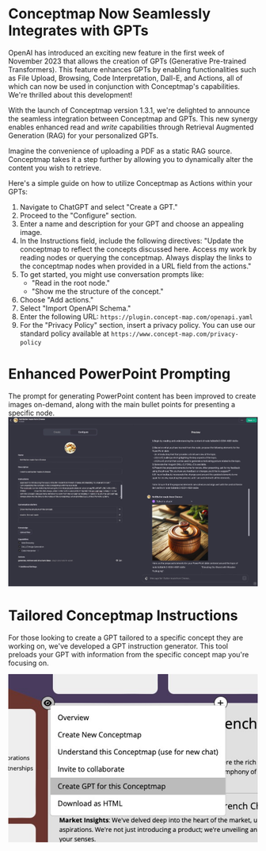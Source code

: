 # Conceptmap Now Seamlessly Integrates with GPTs

OpenAI has introduced an exciting new feature in the first week of November 2023 that allows the creation of GPTs (Generative Pre-trained Transformers). This feature enhances GPTs by enabling functionalities such as File Upload, Browsing, Code Interpretation, Dall-E, and Actions, all of which can now be used in conjunction with Conceptmap's capabilities. We're thrilled about this development!

With the launch of Conceptmap version 1.3.1, we're delighted to announce the seamless integration between Conceptmap and GPTs. This new synergy enables enhanced read and _write_ capabilities through Retrieval Augmented Generation (RAG) for your personalized GPTs.

Imagine the convenience of uploading a PDF as a static RAG source. Conceptmap takes it a step further by allowing you to dynamically alter the content you wish to retrieve.

Here's a simple guide on how to utilize Conceptmap as Actions within your GPTs:
1. Navigate to ChatGPT and select "Create a GPT."
2. Proceed to the "Configure" section.
3. Enter a name and description for your GPT and choose an appealing image.
4. In the Instructions field, include the following directives: "Update the conceptmap to reflect the concepts discussed here. Access my work by reading nodes or querying the conceptmap. Always display the links to the conceptmap nodes when provided in a URL field from the actions."
5. To get started, you might use conversation prompts like:
   - "Read in the root node."
   - "Show me the structure of the concept."
6. Choose "Add actions."
7. Select "Import OpenAPI Schema."
8. Enter the following URL: `https://plugin.concept-map.com/openapi.yaml`
9. For the "Privacy Policy" section, insert a privacy policy. You can use our standard policy available at `https://www.concept-map.com/privacy-policy`

# Enhanced PowerPoint Prompting

The prompt for generating PowerPoint content has been improved to create images on-demand, along with the main bullet points for presenting a specific node.
![The ChatGPT UI for the created GPT](announce_V1.3.1/SellCheeseButter.jpg)

# Tailored Conceptmap Instructions

For those looking to create a GPT tailored to a specific concept they are working on, we've developed a GPT instruction generator. This tool preloads your GPT with information from the specific concept map you're focusing on.

![Create GPT menu](announce_V1.3.1/CreateGPT.png)

